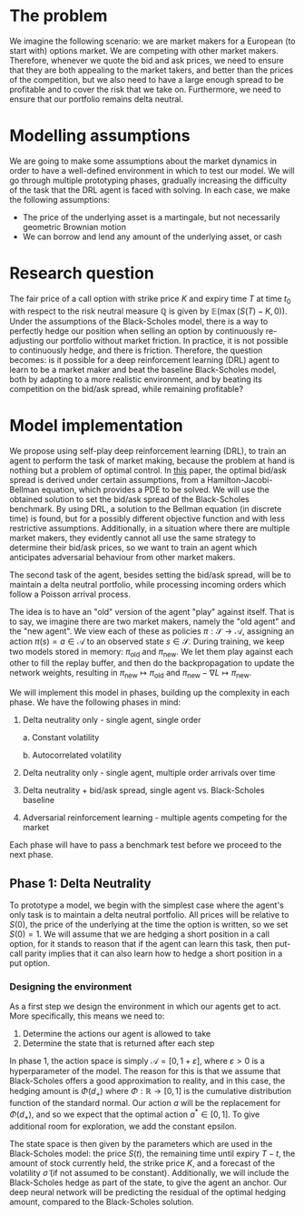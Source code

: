 # The problem
We imagine the following scenario: we are market makers for a European (to start with) options market. We are competing with other market makers. Therefore, whenever we quote the bid and ask prices, we need to ensure that they are both appealing to the market takers, and better than the prices of the competition, but we also need to have a large enough spread to be profitable and to cover the risk that we take on. Furthermore, we need to ensure that our portfolio remains delta neutral.

# Modelling assumptions
We are going to make some assumptions about the market dynamics in order to have a well-defined environment in which to test our model. We will go through multiple prototyping phases, gradually increasing the difficulty of the task that the DRL agent is faced with solving. In each case, we make the following assumptions:
- The price of the underlying asset is a martingale, but not necessarily geometric Brownian motion
- We can borrow and lend any amount of the underlying asset, or cash

# Research question
The fair price of a call option with strike price $K$ and expiry time $T$ at time $t_0$ with respect to the risk neutral measure $\mathbb{Q}$ is given by $\mathbb{E}(\max(S(T)-K, 0))$.
Under the assumptions of the Black-Scholes model, there is a way to perfectly hedge our position when selling an option by continuously re-adjusting our portfolio without market friction. In practice, it is not possible to continuously hedge, and there is friction. Therefore, the question becomes: is it possible for a deep reinforcement learning (DRL) agent to learn to be a market maker and beat the baseline Black-Scholes model, both by adapting to a more realistic environment, and by beating its competition on the bid/ask spread, while remaining profitable?

# Model implementation
We propose using self-play deep reinforcement learning (DRL), to train an agent to perform the task of market making, because the problem at hand is nothing but a problem of optimal control. In [this](https://math.nyu.edu/~avellane/HighFrequencyTrading.pdf) paper, the optimal bid/ask spread is derived under certain assumptions, from a Hamilton-Jacobi-Bellman equation, which provides a PDE to be solved. We will use the obtained solution to set the bid/ask spread of the Black-Scholes benchmark. By using DRL, a solution to the Bellman equation (in discrete time) is found, but for a possibly different objective function and with less restrictive assumptions. Additionally, in a situation where there are multiple market makers, they evidently cannot all use the same strategy to determine their bid/ask prices, so we want to train an agent which anticipates adversarial behaviour from other market makers.

The second task of the agent, besides setting the bid/ask spread, will be to maintain a delta neutral portfolio, while processing incoming orders which follow a Poisson arrival process.

The idea is to have an "old" version of the agent "play" against itself. That is to say, we imagine there are two market makers, namely the "old agent" and the "new agent". We view each of these as policies $\pi:\mathcal{S}\to\mathcal{A}$, assigning an action $\pi(s)=a\in\mathcal{A}$ to an observed state $s\in\mathcal{S}$. During training, we keep two models stored in memory: $\pi_\text{old}$ and $\pi_\text{new}$. We let them play against each other to fill the replay buffer, and then do the backpropagation to update the network weights, resulting in $\pi_\text{new}\mapsto\pi_\text{old}$ and $\pi_\text{new}-\nabla L\mapsto \pi_\text{new}$.

We will implement this model in phases, building up the complexity in each phase. We have the following phases in mind:

1. Delta neutrality only - single agent, single order

    a. Constant volatility
    
    b. Autocorrelated volatility
    
2. Delta neutrality only - single agent, multiple order arrivals over time
3. Delta neutrality + bid/ask spread, single agent vs. Black-Scholes baseline
4. Adversarial reinforcement learning - multiple agents competing for the market

Each phase will have to pass a benchmark test before we proceed to the next phase.

## Phase 1: Delta Neutrality
To prototype a model, we begin with the simplest case where the agent's only task is to maintain a delta neutral portfolio. All prices will be relative to $S(0)$, the price of the underlying at the time the option is written, so we set $S(0)=1$. We will assume that we are hedging a short position in a call option, for it stands to reason that if the agent can learn this task, then put-call parity implies that it can also learn how to hedge a short position in a put option.
### Designing the environment
As a first step we design the environment in which our agents get to act. More specifically, this means we need to:
1. Determine the actions our agent is allowed to take
2. Determine the state that is returned after each step

In phase 1, the action space is simply $\mathcal{A}=[0,1+\varepsilon]$, where $\varepsilon > 0$ is a hyperparameter of the model. The reason for this is that we assume that Black-Scholes offers a good approximation to reality, and in this case, the hedging amount is $\Phi(d_+)$ where $\Phi:\mathbb{R}\to[0,1]$ is the cumulative distribution function of the standard normal. Our action $a$ will be the replacement for $\Phi(d_+)$, and so we expect that the optimal action $a^*\in[0,1]$. To give additional room for exploration, we add the constant epsilon.

The state space is then given by the parameters which are used in the Black-Scholes model: the price $S(t)$, the remaining time until expiry $T-t$, the amount of stock currently held, the strike price $K$, and a forecast of the volatility $\widetilde{\sigma}$ (if not assumed to be constant). Additionally, we will include the Black-Scholes hedge as part of the state, to give the agent an anchor. Our deep neural network will be predicting the residual of the optimal hedging amount, compared to the Black-Scholes solution.
